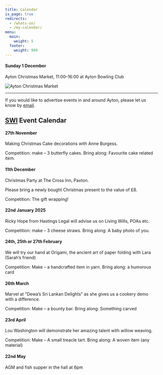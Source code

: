 ```yaml
---
title: Calendar
is_page: true
redirects:
  - /whats-on/
  - /my-calendar/
menu:
  main:
    weight: 5
  footer:
    weight: 999
---
```


#### Sunday 1 December

Ayton Christmas Market, 11:00–16:00 at Ayton Bowling Club

![Ayton Christmas Market](/assets/christmas-market.jpeg)


---

If you would like to advertise events in and around Ayton, please let us know by [email](mailto:events@ayton-village.org).

## [SWI](/organisations#ayton-scottish-womens-institute) Event Calendar

#### 27th November

Making Christmas Cake decorations with Anne Burgess.

Competition: make – 3 butterfly cakes.  Bring along: Favourite cake related item.

#### 11th December

Christmas Party at The Cross Inn, Paxton.

Please bring a newly bought Christmas present to the value of £8.

Competition: The gift wrapping!

#### 22nd January 2025

Ricky Hope from Hastings Legal will advise us on Living Wills, POAs etc.

Competition: make – 3 cheese straws. Bring along: A baby photo of you.

#### 24th, 25th or 27th February

We will try our hand at Origami, the ancient art of paper folding with Lara (Sarah’s friend)

Competition: Make – a handcrafted item in yarn.  Bring along: a humorous card 

#### 26th March

Marvel at “Dewa’s Sri Lankan Delights” as she gives us a cookery demo with a difference.

Competition: Make – a bounty bar.  Bring along: Something carved

#### 23rd April

Lou Washington will demonstrate her amazing talent with willow weaving.

Competition: Make – A small treacle tart. Bring along: A woven item (any material)

#### 22nd May

AGM and fish supper in the hall at 6pm
